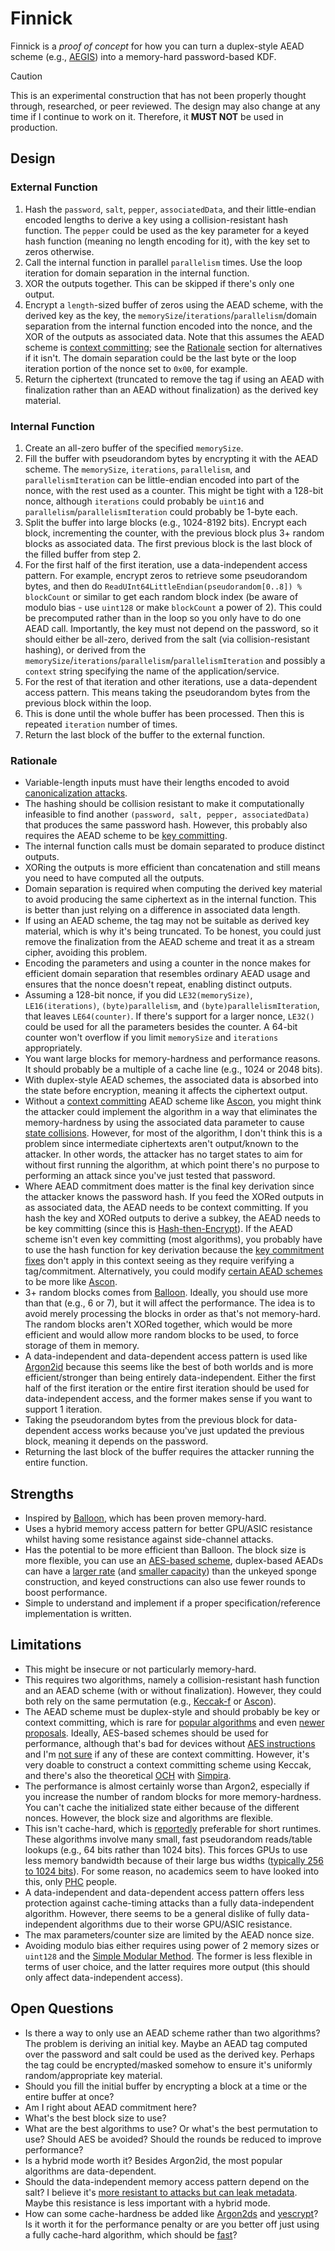 # Finnick
Finnick is a *proof of concept* for how you can turn a duplex-style AEAD scheme (e.g., [AEGIS](https://datatracker.ietf.org/doc/html/draft-irtf-cfrg-aegis-aead)) into a memory-hard password-based KDF.

> [!CAUTION]
> This is an experimental construction that has not been properly thought through, researched, or peer reviewed. The design may also change at any time if I continue to work on it. Therefore, it **MUST NOT** be used in production.

## Design
### External Function
1. Hash the `password`, `salt`, `pepper`, `associatedData`, and their little-endian encoded lengths to derive a key using a collision-resistant hash function. The `pepper` could be used as the key parameter for a keyed hash function (meaning no length encoding for it), with the key set to zeros otherwise.
2. Call the internal function in parallel `parallelism` times. Use the loop iteration for domain separation in the internal function.
3. XOR the outputs together. This can be skipped if there's only one output.
4. Encrypt a `length`-sized buffer of zeros using the AEAD scheme, with the derived key as the key, the `memorySize`/`iterations`/`parallelism`/domain separation from the internal function encoded into the nonce, and the XOR of the outputs as associated data. Note that this assumes the AEAD scheme is [context committing](https://eprint.iacr.org/2023/526); see the [Rationale](#rationale) section for alternatives if it isn't. The domain separation could be the last byte or the loop iteration portion of the nonce set to `0x00`, for example.
5. Return the ciphertext (truncated to remove the tag if using an AEAD with finalization rather than an AEAD without finalization) as the derived key material.

### Internal Function
1. Create an all-zero buffer of the specified `memorySize`.
2. Fill the buffer with pseudorandom bytes by encrypting it with the AEAD scheme. The `memorySize`, `iterations`, `parallelism`, and `parallelismIteration` can be little-endian encoded into part of the nonce, with the rest used as a counter. This might be tight with a 128-bit nonce, although `iterations` could probably be `uint16` and `parallelism`/`parallelismIteration` could probably be 1-byte each.
3. Split the buffer into large blocks (e.g., 1024-8192 bits). Encrypt each block, incrementing the counter, with the previous block plus 3+ random blocks as associated data. The first previous block is the last block of the filled buffer from step 2.
4. For the first half of the first iteration, use a data-independent access pattern. For example, encrypt zeros to retrieve some pseudorandom bytes, and then do `ReadUInt64LittleEndian(pseudorandom[0..8]) % blockCount` or similar to get each random block index (be aware of modulo bias - use `uint128` or make `blockCount` a power of 2). This could be precomputed rather than in the loop so you only have to do one AEAD call. Importantly, the key must not depend on the password, so it should either be all-zero, derived from the salt (via collision-resistant hashing), or derived from the `memorySize`/`iterations`/`parallelism`/`parallelismIteration` and possibly a `context` string specifying the name of the application/service.
5. For the rest of that iteration and other iterations, use a data-dependent access pattern. This means taking the pseudorandom bytes from the previous block within the loop.
6. This is done until the whole buffer has been processed. Then this is repeated `iteration` number of times.
7. Return the last block of the buffer to the external function.

### Rationale
- Variable-length inputs must have their lengths encoded to avoid [canonicalization attacks](https://soatok.blog/2021/07/30/canonicalization-attacks-against-macs-and-signatures/).
- The hashing should be collision resistant to make it computationally infeasible to find another `(password, salt, pepper, associatedData)` that produces the same password hash. However, this probably also requires the AEAD scheme to be [key committing](https://eprint.iacr.org/2022/268).
- The internal function calls must be domain separated to produce distinct outputs.
- XORing the outputs is more efficient than concatenation and still means you need to have computed all the outputs.
- Domain separation is required when computing the derived key material to avoid producing the same ciphertext as in the internal function. This is better than just relying on a difference in associated data length.
- If using an AEAD scheme, the tag may not be suitable as derived key material, which is why it's being truncated. To be honest, you could just remove the finalization from the AEAD scheme and treat it as a stream cipher, avoiding this problem.
- Encoding the parameters and using a counter in the nonce makes for efficient domain separation that resembles ordinary AEAD usage and ensures that the nonce doesn't repeat, enabling distinct outputs.
- Assuming a 128-bit nonce, if you did `LE32(memorySize)`, `LE16(iterations)`, `(byte)parallelism`, and `(byte)parallelismIteration`, that leaves `LE64(counter)`. If there's support for a larger nonce, `LE32()` could be used for all the parameters besides the counter. A 64-bit counter won't overflow if you limit `memorySize` and `iterations` appropriately.
- You want large blocks for memory-hardness and performance reasons. It should probably be a multiple of a cache line (e.g., 1024 or 2048 bits).
- With duplex-style AEAD schemes, the associated data is absorbed into the state before encryption, meaning it affects the ciphertext output.
- Without a [context committing](https://eprint.iacr.org/2023/526) AEAD scheme like [Ascon](https://tosc.iacr.org/index.php/ToSC/article/view/11295), you might think the attacker could implement the algorithm in a way that eliminates the memory-hardness by using the associated data parameter to cause [state collisions](https://tosc.iacr.org/index.php/ToSC/article/view/11404/). However, for most of the algorithm, I don't think this is a problem since intermediate ciphertexts aren't output/known to the attacker. In other words, the attacker has no target states to aim for without first running the algorithm, at which point there's no purpose to performing an attack since you've just tested that password.
- Where AEAD commitment does matter is the final key derivation since the attacker knows the password hash. If you feed the XORed outputs in as associated data, the AEAD needs to be context committing. If you hash the key and XORed outputs to derive a subkey, the AEAD needs to be key committing (since this is [Hash-then-Encrypt](https://eprint.iacr.org/2022/268)). If the AEAD scheme isn't even key committing (most algorithms), you probably have to use the hash function for key derivation because the [key commitment fixes](https://www.usenix.org/conference/usenixsecurity22/presentation/albertini) don't apply in this context seeing as they require verifying a tag/commitment. Alternatively, you could modify [certain AEAD schemes](https://eprint.iacr.org/2023/1525) to be more like [Ascon](https://tosc.iacr.org/index.php/ToSC/article/view/11295).
- 3+ random blocks comes from [Balloon](https://crypto.stanford.edu/balloon/). Ideally, you should use more than that (e.g., 6 or 7), but it will affect the performance. The idea is to avoid merely processing the blocks in order as that's not memory-hard. The random blocks aren't XORed together, which would be more efficient and would allow more random blocks to be used, to force storage of them in memory.
- A data-independent and data-dependent access pattern is used like [Argon2id](https://datatracker.ietf.org/doc/html/rfc9106) because this seems like the best of both worlds and is more efficient/stronger than being entirely data-independent. Either the first half of the first iteration or the entire first iteration should be used for data-independent access, and the former makes sense if you want to support 1 iteration.
- Taking the pseudorandom bytes from the previous block for data-dependent access works because you've just updated the previous block, meaning it depends on the password.
- Returning the last block of the buffer requires the attacker running the entire function.

## Strengths
- Inspired by [Balloon](https://crypto.stanford.edu/balloon/), which has been proven memory-hard.
- Uses a hybrid memory access pattern for better GPU/ASIC resistance whilst having some resistance against side-channel attacks.
- Has the potential to be more efficient than Balloon. The block size is more flexible, you can use an [AES-based scheme](https://eprint.iacr.org/2023/523), duplex-based AEADs can have a [larger rate](https://www.hyperelliptic.org/DIAC/slides/PermutationDIAC2012.pdf) (and [smaller capacity](https://ascon.iaik.tugraz.at/specification.html)) than the unkeyed sponge construction, and keyed constructions can also use fewer rounds to boost performance.
- Simple to understand and implement if a proper specification/reference implementation is written.

## Limitations
- This might be insecure or not particularly memory-hard.
- This requires two algorithms, namely a collision-resistant hash function and an AEAD scheme (with or without finalization). However, they could both rely on the same permutation (e.g., [Keccak-f](https://keccak.team/keccak.html) or [Ascon](https://ascon.iaik.tugraz.at/specification.html)).
- The AEAD scheme must be duplex-style and should probably be key or context committing, which is rare for [popular algorithms](https://eprint.iacr.org/2023/526) and even [newer proposals](https://eprint.iacr.org/2023/1525). Ideally, AES-based schemes should be used for performance, although that's bad for devices without [AES instructions](https://en.wikipedia.org/wiki/AES_instruction_set) and I'm [not sure](https://eprint.iacr.org/2024/901) if any of these are context committing. However, it's very doable to construct a context committing scheme using Keccak, and there's also the theoretical [OCH](https://csrc.nist.gov/csrc/media/Events/2023/third-workshop-on-block-cipher-modes-of-operation/documents/accepted-papers/Flexible%20Authenticated%20Encryption.pdf) with [Simpira](https://eprint.iacr.org/2016/122).
- The performance is almost certainly worse than Argon2, especially if you increase the number of random blocks for more memory-hardness. You can't cache the initialized state either because of the different nonces. However, the block size and algorithms are flexible.
- This isn't cache-hard, which is [reportedly](https://en.wikipedia.org/wiki/Bcrypt#Comparison_to_other_password_hashing_algorithms) preferable for short runtimes. These algorithms involve many small, fast pseudorandom reads/table lookups (e.g., 64 bits rather than 1024 bits). This forces GPUs to use less memory bandwidth because of their large bus widths ([typically 256 to 1024 bits](https://www.techpowerup.com/gpu-specs/?sort=name)). For some reason, no academics seem to have looked into this, only [PHC](https://www.password-hashing.net/) people.
- A data-independent and data-dependent access pattern offers less protection against cache-timing attacks than a fully data-independent algorithm. However, there seems to be a general dislike of fully data-independent algorithms due to their worse GPU/ASIC resistance.
- The max parameters/counter size are limited by the AEAD nonce size.
- Avoiding modulo bias either requires using power of 2 memory sizes or `uint128` and the [Simple Modular Method](https://crypto.stackexchange.com/questions/5708/creating-a-small-number-from-a-random-octet-string/50569#50569). The former is less flexible in terms of user choice, and the latter requires more output (this should only affect data-independent access).

## Open Questions
- Is there a way to only use an AEAD scheme rather than two algorithms? The problem is deriving an initial key. Maybe an AEAD tag computed over the password and salt could be used as the derived key. Perhaps the tag could be encrypted/masked somehow to ensure it's uniformly random/appropriate key material.
- Should you fill the initial buffer by encrypting a block at a time or the entire buffer at once?
- Am I right about AEAD commitment here?
- What's the best block size to use?
- What are the best algorithms to use? Or what's the best permutation to use? Should AES be avoided? Should the rounds be reduced to improve performance?
- Is a hybrid mode worth it? Besides Argon2id, the most popular algorithms are data-dependent.
- Should the data-independent memory access pattern depend on the salt? I believe it's [more resistant to attacks but can leak metadata](https://crypto.stackexchange.com/q/112565). Maybe this resistance is less important with a hybrid mode.
- How can some cache-hardness be added like [Argon2ds](https://www.password-hashing.net/argon2-specs.pdf) and [yescrypt](https://www.password-hashing.net/submissions/specs/yescrypt-v2.pdf)? Is it worth it for the performance penalty or are you better off just using a fully cache-hard algorithm, which should be [fast](https://youtu.be/VwzNw018ETc)?


